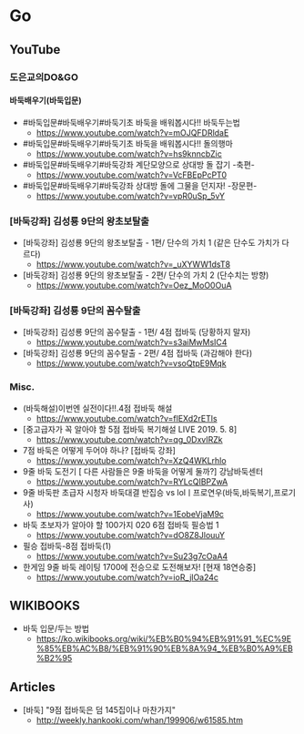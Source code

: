 # Go
## YouTube
### 도은교의DO&GO
#### 바둑배우기(바둑입문)
* #바둑입문#바둑배우기#바둑기초 바둑을 배워봅시다!! 바둑두는법
  * https://www.youtube.com/watch?v=mOJQFDRldaE
* #바둑입문#바둑배우기#바둑기초 바둑을 배워봅시다!! 돌의행마
  * https://www.youtube.com/watch?v=hs9knncbZic
* #바둑입문#바둑배우기#바둑강좌 계단모양으로 상대방 돌 잡기 -축편-
  * https://www.youtube.com/watch?v=VcFBEpPcPT0
* #바둑입문#바둑배우기#바둑강좌 상대방 돌에 그물을 던지자! -장문편-
  * https://www.youtube.com/watch?v=vpR0uSp_5vY

### [바둑강좌] 김성룡 9단의 왕초보탈출
* [바둑강좌] 김성룡 9단의 왕초보탈출 - 1편/ 단수의 가치 1 (같은 단수도 가치가 다르다)
  * https://www.youtube.com/watch?v=_uXYWW1dsT8
* [바둑강좌] 김성룡 9단의 왕초보탈출 - 2편/ 단수의 가치 2 (단수치는 방향)
  * https://www.youtube.com/watch?v=Oez_MoO0OuA
### [바둑강좌] 김성룡 9단의 꼼수탈출
* [바둑강좌] 김성룡 9단의 꼼수탈출 - 1편/ 4점 접바둑 (당황하지 말자)
  * https://www.youtube.com/watch?v=s3aiMwMsIC4
* [바둑강좌] 김성룡 9단의 꼼수탈출 - 2편/ 4점 접바둑 (과감해야 한다)
  * https://www.youtube.com/watch?v=vsoQtpE9Mqk

### Misc.
* (바둑해설)이번엔 실전이다!!.4점 접바둑 해설
  * https://www.youtube.com/watch?v=flEXd2rETls
* [중고급자가 꼭 알아야 할 5점 접바둑 복기해설 LIVE 2019. 5. 8]
  * https://www.youtube.com/watch?v=qg_0DxvIRZk
* 7점 바둑은 어떻게 두어야 하나? [접바둑 강좌]
  * https://www.youtube.com/watch?v=XzQ4WKLrhlo
* 9줄 바둑 도전기 [ 다른 사람들은 9줄 바둑을 어떻게 둘까?] 강남바둑센터
  * https://www.youtube.com/watch?v=RYLcQIBPZwA
* 9줄 바둑판 초급자 시청자 바둑대결 반집승 vs lolㅣ프로연우(바둑,바둑복기,프로기사)
  * https://www.youtube.com/watch?v=1EobeVjaM9c
* 바둑 초보자가 알아야 할 100가지 020 6점 접바둑 필승법 1
  * https://www.youtube.com/watch?v=dO8Z8JlouuY
* 필승 접바둑-8점 접바둑(1)
  * https://www.youtube.com/watch?v=Su23g7cOaA4
* 한게임 9줄 바둑 레이팅 1700에 전승으로 도전해보자! [현재 18연승중]
  * https://www.youtube.com/watch?v=ioR_jlOa24c

## WIKIBOOKS
* 바둑 입문/두는 방법
  * https://ko.wikibooks.org/wiki/%EB%B0%94%EB%91%91_%EC%9E%85%EB%AC%B8/%EB%91%90%EB%8A%94_%EB%B0%A9%EB%B2%95

## Articles
* [바둑] "9점 접바둑은 덤 145집이나 마찬가지"
  * http://weekly.hankooki.com/whan/199906/w61585.htm
